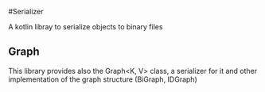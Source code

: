 #Serializer

A kotlin libray to serialize objects to binary files

## Graph

This library provides also the Graph<K, V> class, a serializer for it and other implementation of the graph structure (BiGraph, IDGraph)